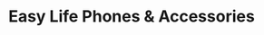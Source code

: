 ---
title: "Easy Life Phones & Accessories"
url: /accra/easy-life-phones-und-accessories/
shop: Handy
---
